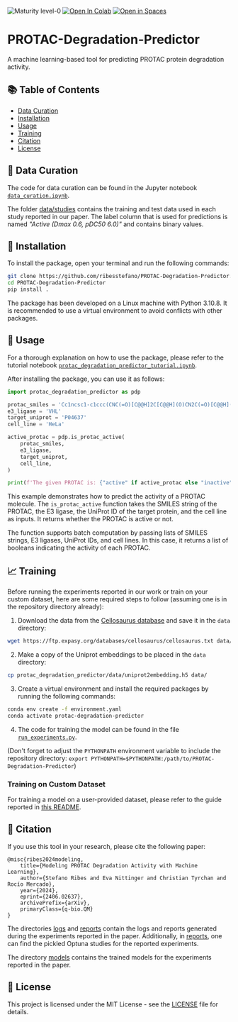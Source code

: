 ![Maturity level-0](https://img.shields.io/badge/Maturity%20Level-ML--0-red)
<a href="https://colab.research.google.com/github/ribesstefano/PROTAC-Degradation-Predictor/blob/main/notebooks/protac_degradation_predictor_tutorial.ipynb" target="_parent"><img src="https://colab.research.google.com/assets/colab-badge.svg" alt="Open In Colab"/></a>
[![Open in Spaces](https://huggingface.co/datasets/huggingface/badges/resolve/main/open-in-hf-spaces-sm.svg)](https://huggingface.co/spaces/ailab-bio/PROTAC-Degradation-Predictor)

# PROTAC-Degradation-Predictor

A machine learning-based tool for predicting PROTAC protein degradation activity.

## 📚 Table of Contents

- [Data Curation](#-data-curation)
- [Installation](#-installation)
- [Usage](#-usage)
- [Training](#-training)
- [Citation](#-citation)
- [License](#-license)

## 📝 Data Curation

The code for data curation can be found in the Jupyter notebook [`data_curation.ipynb`](notebooks/data_curation.ipynb).

The folder [data/studies](data/studies/) contains the training and test data used in each study reported in our paper. The label column that is used for predictions is named _"Active (Dmax 0.6, pDC50 6.0)"_ and contains binary values.

## 🚀 Installation

To install the package, open your terminal and run the following commands:

```bash
git clone https://github.com/ribesstefano/PROTAC-Degradation-Predictor.git
cd PROTAC-Degradation-Predictor
pip install .
```

The package has been developed on a Linux machine with Python 3.10.8. It is recommended to use a virtual environment to avoid conflicts with other packages.

## 🎯 Usage

For a thorough explanation on how to use the package, please refer to the tutorial notebook [`protac_degradation_predictor_tutorial.ipynb`](notebooks/protac_degradation_predictor_tutorial.ipynb).

After installing the package, you can use it as follows:

```python
import protac_degradation_predictor as pdp

protac_smiles = 'Cc1ncsc1-c1ccc(CNC(=O)[C@@H]2C[C@@H](O)CN2C(=O)[C@@H](NC(=O)COCCCCCCCCCOCC(=O)Nc2ccc(C(=O)Nc3ccc(F)cc3N)cc2)C(C)(C)C)cc1'
e3_ligase = 'VHL'
target_uniprot = 'P04637'
cell_line = 'HeLa'

active_protac = pdp.is_protac_active(
    protac_smiles,
    e3_ligase,
    target_uniprot,
    cell_line,
)

print(f'The given PROTAC is: {"active" if active_protac else "inactive"}')
```

This example demonstrates how to predict the activity of a PROTAC molecule. The `is_protac_active` function takes the SMILES string of the PROTAC, the E3 ligase, the UniProt ID of the target protein, and the cell line as inputs. It returns whether the PROTAC is active or not.

The function supports batch computation by passing lists of SMILES strings, E3 ligases, UniProt IDs, and cell lines. In this case, it returns a list of booleans indicating the activity of each PROTAC.

## 📈 Training

Before running the experiments reported in our work or train on your custom dataset, here are some required steps to follow (assuming one is in the repository directory already):
1. Download the data from the [Cellosaurus database](https://web.expasy.org/cellosaurus/) and save it in the `data` directory:
```bash
wget https://ftp.expasy.org/databases/cellosaurus/cellosaurus.txt data/
```
2. Make a copy of the Uniprot embeddings to be placed in the `data` directory:
```bash
cp protac_degradation_predictor/data/uniprot2embedding.h5 data/
```
3. Create a virtual environment and install the required packages by running the following commands:
```bash
conda env create -f environment.yaml
conda activate protac-degradation-predictor
```
4. The code for training the model can be found in the file [`run_experiments.py`](src/run_experiments.py).

(Don't forget to adjust the `PYTHONPATH` environment variable to include the repository directory: `export PYTHONPATH=$PYTHONPATH:/path/to/PROTAC-Degradation-Predictor`)

### Training on Custom Dataset

For training a model on a user-provided dataset, please refer to the guide reported in [this README](src/README.md).

## 📄 Citation

If you use this tool in your research, please cite the following paper:

```
@misc{ribes2024modeling,
    title={Modeling PROTAC Degradation Activity with Machine Learning},
    author={Stefano Ribes and Eva Nittinger and Christian Tyrchan and Rocío Mercado},
    year={2024},
    eprint={2406.02637},
    archivePrefix={arXiv},
    primaryClass={q-bio.QM}
}
```

The directories [logs](logs/) and [reports](reports/) contain the logs and reports generated during the experiments reported in the paper. Additionally, in [reports](reports/), one can find the pickled Optuna studies for the reported experiments.

The directory [models](models/) contains the trained models for the experiments reported in the paper.

## 📜 License

This project is licensed under the MIT License - see the [LICENSE](LICENSE) file for details.
